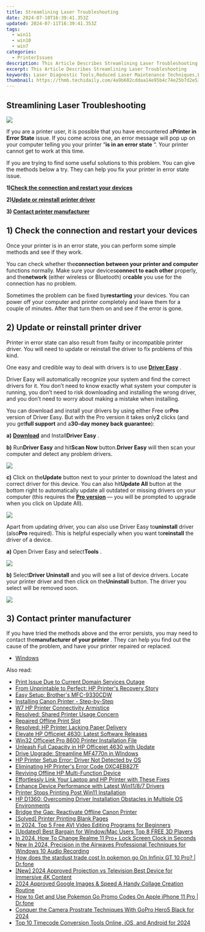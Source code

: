 ```yaml
---
title: Streamlining Laser Troubleshooting
date: 2024-07-10T16:39:41.353Z
updated: 2024-07-11T16:39:41.353Z
tags:
  - win11
  - win10
  - win7
categories:
  - PrinterIssues
description: This Article Describes Streamlining Laser Troubleshooting
excerpt: This Article Describes Streamlining Laser Troubleshooting
keywords: Laser Diagnostic Tools,Reduced Laser Maintenance Techniques,Efficient Laser Repair Strategies,Advanced Troubleshooting Software for Lasers,Simplified Laser System Analysis,Streamlined Laser Performance Optimization,Cutting-Edge Methods for Laser Diagnostics
thumbnail: https://thmb.techidaily.com/4a9b602cddaa14e95b4c74e25b7d2e53d393546d813f68c2847153dd0769193c.jpg
---
```


## Streamlining Laser Troubleshooting

![](https://images.drivereasy.com/wp-content/uploads/2017/08/img_598821ef4cc14.png)

 If you are a printer user, it is possible that you have encountered a**Printer in Error State** issue. If you come across one, an error message will pop up on your computer telling you your printer “**is in an error state** “. Your printer cannot get to work at this time.

 If you are trying to find some useful solutions to this problem. You can give the methods below a try. They can help you fix your printer in error state issue.

 **1)[Check the connection and restart your devices](#a)**

 **2)[Update or reinstall printer driver](#b)**

 **3) [Contact printer manufacturer](#c)**
  
## 1) Check the connection and restart your devices

 Once your printer is in an error state, you can perform some simple methods and see if they work.

 You can check whether the**connection between your printer and computer** functions normally. Make sure your devices**connect to each other** properly, and the**network** (either wireless or Bluetooth) or**cable** you use for the connection has no problem.

 Sometimes the problem can be fixed by**restarting** your devices. You can power off your computer and printer completely and leave them for a couple of minutes. After that turn them on and see if the error is gone.  
  
## 2) Update or reinstall printer driver

 Printer in error state can also result from faulty or incompatible printer driver. You will need to update or reinstall the driver to fix problems of this kind.

 One easy and credible way to deal with drivers is to use [**Driver Easy**](https://tools.techidaily.com/drivereasy/download/) .

 Driver Easy will automatically recognize your system and find the correct drivers for it. You don’t need to know exactly what system your computer is running, you don’t need to risk downloading and installing the wrong driver, and you don’t need to worry about making a mistake when installing.

 You can download and install your drivers by using either Free or**Pro** version of Driver Easy. But with the Pro version it takes only**2** clicks (and you get**full support** and a**30-day money back guarantee**):

**a)** [**Download**](https://tools.techidaily.com/drivereasy/download/) and Install**Driver Easy** .

**b)**  Run**Driver Easy** and hit**Scan Now** button.**Driver Easy** will then scan your computer and detect any problem drivers.

![](https://images.drivereasy.com/wp-content/uploads/2017/07/img_59682e9883633.png)

**c)** Click on the**Update** button next to your printer to download the latest and correct driver for this device. You can also hit**Update All** button at the bottom right to automatically update all outdated or missing drivers on your computer (this requires the **[Pro version](https://tools.techidaily.com/drivereasy/download/)**  — you will be prompted to upgrade when you click on Update All).

![](https://images.drivereasy.com/wp-content/uploads/2017/08/img_598805259801c.jpg)

 Apart from updating driver, you can also use Driver Easy to**uninstall** driver (also**Pro** required). This is helpful especially when you want to**reinstall** the driver of a device.

**a)** Open Driver Easy and select**Tools** .

![](https://images.drivereasy.com/wp-content/uploads/2017/08/img_5988077cb6a13.png)

**b)**  Select**Driver Uninstall** and you will see a list of device drivers. Locate your printer driver and then click on the**Uninstall** button. The driver you select will be removed soon.

![](https://images.drivereasy.com/wp-content/uploads/2017/08/img_598815eadf4ef.jpg)
  
## 3) Contact printer manufacturer

 If you have tried the methods above and the error persists, you may need to contact the**manufacturer of your printer** . They can help you find out the cause of the problem, and have your printer repaired or replaced.

* [Windows](https://tools.techidaily.com/drivereasy/download/)

<ins class="adsbygoogle"
     style="display:block"
     data-ad-format="autorelaxed"
     data-ad-client="ca-pub-7571918770474297"
     data-ad-slot="1223367746"></ins>



<ins class="adsbygoogle"
     style="display:block"
     data-ad-client="ca-pub-7571918770474297"
     data-ad-slot="8358498916"
     data-ad-format="auto"
     data-full-width-responsive="true"></ins>



<span class="atpl-alsoreadstyle">Also read:</span>
<div><ul>
<li><a href="https://printer-issues.techidaily.com/print-issue-due-to-current-domain-services-outage/"><u>Print Issue Due to Current Domain Services Outage</u></a></li>
<li><a href="https://printer-issues.techidaily.com/from-unprintable-to-perfect-hp-printers-recovery-story/"><u>From Unprintable to Perfect: HP Printer's Recovery Story</u></a></li>
<li><a href="https://printer-issues.techidaily.com/easy-setup-brothers-mfc-9330cdw/"><u>Easy Setup: Brother's MFC-9330CDW</u></a></li>
<li><a href="https://printer-issues.techidaily.com/installing-canon-printer-step-by-step/"><u>Installing Canon Printer - Step-by-Step</u></a></li>
<li><a href="https://printer-issues.techidaily.com/w7-hp-printer-connectivity-armistice/"><u>W7 HP Printer Connectivity Armistice</u></a></li>
<li><a href="https://printer-issues.techidaily.com/resolved-shared-printer-usage-concern/"><u>Resolved: Shared Printer Usage Concern</u></a></li>
<li><a href="https://printer-issues.techidaily.com/repaired-offline-print-slot/"><u>Repaired Offline Print Slot</u></a></li>
<li><a href="https://printer-issues.techidaily.com/resolved-hp-printer-lacking-paper-delivery/"><u>Resolved: HP Printer Lacking Paper Delivery</u></a></li>
<li><a href="https://printer-issues.techidaily.com/elevate-hp-officejet-4630-latest-software-releases/"><u>Elevate HP Officejet 4630: Latest Software Releases</u></a></li>
<li><a href="https://printer-issues.techidaily.com/win32-officejet-pro-8600-printer-installation-file/"><u>Win32 Officejet Pro 8600 Printer Installation File</u></a></li>
<li><a href="https://printer-issues.techidaily.com/unleash-full-capacity-in-hp-officejet-4630-with-update/"><u>Unleash Full Capacity in HP Officejet 4630 with Update</u></a></li>
<li><a href="https://printer-issues.techidaily.com/drive-upgrade-streamline-mf4770n-in-windows/"><u>Drive Upgrade: Streamline MF4770n in WIndows</u></a></li>
<li><a href="https://printer-issues.techidaily.com/hp-printer-setup-error-driver-not-detected-by-os/"><u>HP Printer Setup Error: Driver Not Detected by OS</u></a></li>
<li><a href="https://printer-issues.techidaily.com/eliminating-hp-printers-error-code-oxc4eb827f/"><u>Eliminating HP Printer's Error Code OXC4EB827F</u></a></li>
<li><a href="https://printer-issues.techidaily.com/reviving-offline-hp-multi-function-device/"><u>Reviving Offline HP Multi-Function Device</u></a></li>
<li><a href="https://printer-issues.techidaily.com/effortlessly-link-your-laptop-and-hp-printer-with-these-fixes/"><u>Effortlessly Link Your Laptop and HP Printer with These Fixes</u></a></li>
<li><a href="https://printer-issues.techidaily.com/enhance-device-performance-with-latest-win1187-drivers/"><u>Enhance Device Performance with Latest Win11/8/7 Drivers</u></a></li>
<li><a href="https://printer-issues.techidaily.com/printer-stops-printing-post-win11-installation/"><u>Printer Stops Printing Post Win11 Installation</u></a></li>
<li><a href="https://printer-issues.techidaily.com/hp-d1360-overcoming-driver-installation-obstacles-in-multiple-os-environments/"><u>HP D1360: Overcoming Driver Installation Obstacles in Multiple OS Environments</u></a></li>
<li><a href="https://printer-issues.techidaily.com/bridge-the-gap-reactivate-offline-canon-printer/"><u>Bridge the Gap: Reactivate Offline Canon Printer</u></a></li>
<li><a href="https://printer-issues.techidaily.com/solved-printer-printing-blank-pages/"><u>[Solved] Printer Printing Blank Pages</u></a></li>
<li><a href="https://ai-driven-video-production.techidaily.com/in-2024-top-5-free-avi-video-editing-programs-for-beginners/"><u>In 2024, Top 5 Free AVI Video Editing Programs for Beginners</u></a></li>
<li><a href="https://extra-tips.techidaily.com/updated-best-bargain-for-windowmac-users-top-8-free-3d-players/"><u>[Updated] Best Bargain for Window/Mac Users  Top 8 FREE 3D Players</u></a></li>
<li><a href="https://easy-unlock-android.techidaily.com/in-2024-how-to-change-realme-11-proplus-lock-screen-clock-in-seconds-by-drfone-android/"><u>In 2024, How To Change Realme 11 Pro+ Lock Screen Clock in Seconds</u></a></li>
<li><a href="https://sound-tweaking.techidaily.com/new-in-2024-precision-in-the-airwaves-professional-techniques-for-windows-10-audio-recording/"><u>New In 2024, Precision in the Airwaves Professional Techniques for Windows 10 Audio Recording</u></a></li>
<li><a href="https://android-pokemon-go.techidaily.com/how-does-the-stardust-trade-cost-in-pokemon-go-on-infinix-gt-10-pro-drfone-by-drfone-virtual-android/"><u>How does the stardust trade cost In pokemon go On Infinix GT 10 Pro? | Dr.fone</u></a></li>
<li><a href="https://fox-direct.techidaily.com/new-2024-approved-projection-vs-television-best-device-for-immersive-4k-content/"><u>[New] 2024 Approved  Projection vs Television  Best Device for Immersive 4K Content</u></a></li>
<li><a href="https://some-knowledge.techidaily.com/2024-approved-google-images-and-speed-a-handy-collage-creation-routine/"><u>2024 Approved  Google Images & Speed  A Handy Collage Creation Routine</u></a></li>
<li><a href="https://ios-pokemon-go.techidaily.com/how-to-get-and-use-pokemon-go-promo-codes-on-apple-iphone-11-pro-drfone-by-drfone-virtual-ios/"><u>How to Get and Use Pokemon Go Promo Codes On Apple iPhone 11 Pro | Dr.fone</u></a></li>
<li><a href="https://extra-lessons.techidaily.com/conquer-the-camera-prostrate-techniques-with-gopro-hero5-black-for-2024/"><u>Conquer the Camera  Prostrate Techniques With GoPro Hero5 Black for 2024</u></a></li>
<li><a href="https://ai-video-tools.techidaily.com/top-10-timecode-conversion-tools-online-ios-and-android-for-2024/"><u>Top 10 Timecode Conversion Tools Online, iOS, and Android for 2024</u></a></li>
</ul></div>
